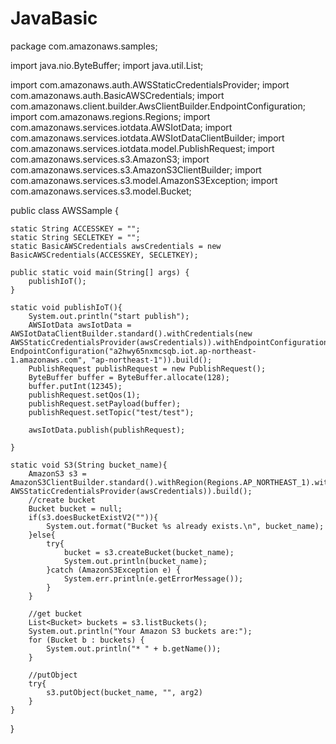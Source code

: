# JavaBasic

package com.amazonaws.samples;

import java.nio.ByteBuffer;
import java.util.List;

import com.amazonaws.auth.AWSStaticCredentialsProvider;
import com.amazonaws.auth.BasicAWSCredentials;
import com.amazonaws.client.builder.AwsClientBuilder.EndpointConfiguration;
import com.amazonaws.regions.Regions;
import com.amazonaws.services.iotdata.AWSIotData;
import com.amazonaws.services.iotdata.AWSIotDataClientBuilder;
import com.amazonaws.services.iotdata.model.PublishRequest;
import com.amazonaws.services.s3.AmazonS3;
import com.amazonaws.services.s3.AmazonS3ClientBuilder;
import com.amazonaws.services.s3.model.AmazonS3Exception;
import com.amazonaws.services.s3.model.Bucket;

public class AWSSample {
	
	static String ACCESSKEY = "";
	static String SECLETKEY = "";
	static BasicAWSCredentials awsCredentials = new BasicAWSCredentials(ACCESSKEY, SECLETKEY);
	
	public static void main(String[] args) {
		publishIoT();
	}
	
	static void publishIoT(){
		System.out.println("start publish");
		AWSIotData awsIotData = AWSIotDataClientBuilder.standard().withCredentials(new AWSStaticCredentialsProvider(awsCredentials)).withEndpointConfiguration(new EndpointConfiguration("a2hwy65nxmcsqb.iot.ap-northeast-1.amazonaws.com", "ap-northeast-1")).build();
		PublishRequest publishRequest = new PublishRequest();
		ByteBuffer buffer = ByteBuffer.allocate(128);
		buffer.putInt(12345);
		publishRequest.setQos(1);
		publishRequest.setPayload(buffer);
		publishRequest.setTopic("test/test");
		
		awsIotData.publish(publishRequest);
		
	}
	
	static void S3(String bucket_name){
		AmazonS3 s3 = AmazonS3ClientBuilder.standard().withRegion(Regions.AP_NORTHEAST_1).withCredentials(new AWSStaticCredentialsProvider(awsCredentials)).build();
		//create bucket
		Bucket bucket = null;
		if(s3.doesBucketExistV2("")){
			System.out.format("Bucket %s already exists.\n", bucket_name);
		}else{
			try{
				bucket = s3.createBucket(bucket_name);
				System.out.println(bucket_name);
			}catch (AmazonS3Exception e) {
				System.err.println(e.getErrorMessage());
			}
		}
		
		//get bucket
		List<Bucket> buckets = s3.listBuckets();
		System.out.println("Your Amazon S3 buckets are:");
		for (Bucket b : buckets) {
		    System.out.println("* " + b.getName());
		}
		
		//putObject
		try{
			s3.putObject(bucket_name, "", arg2)
		}
	}
	
	
	

}
